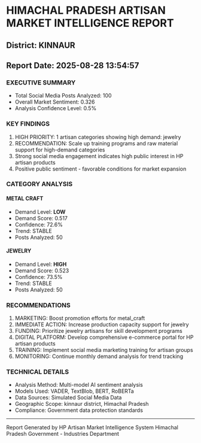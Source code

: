 # HIMACHAL PRADESH ARTISAN MARKET INTELLIGENCE REPORT
## District: KINNAUR
## Report Date: 2025-08-28 13:54:57

### EXECUTIVE SUMMARY
- Total Social Media Posts Analyzed: 100
- Overall Market Sentiment: 0.326
- Analysis Confidence Level: 0.5%

### KEY FINDINGS
1. HIGH PRIORITY: 1 artisan categories showing high demand: jewelry
2. RECOMMENDATION: Scale up training programs and raw material support for high-demand categories
3. Strong social media engagement indicates high public interest in HP artisan products
4. Positive public sentiment - favorable conditions for market expansion

### CATEGORY ANALYSIS

#### METAL CRAFT
- Demand Level: **LOW**
- Demand Score: 0.517
- Confidence: 72.6%
- Trend: STABLE
- Posts Analyzed: 50

#### JEWELRY
- Demand Level: **HIGH**
- Demand Score: 0.523
- Confidence: 73.5%
- Trend: STABLE
- Posts Analyzed: 50

### RECOMMENDATIONS
1. MARKETING: Boost promotion efforts for metal_craft
2. IMMEDIATE ACTION: Increase production capacity support for jewelry
3. FUNDING: Prioritize jewelry artisans for skill development programs
4. DIGITAL PLATFORM: Develop comprehensive e-commerce portal for HP artisan products
5. TRAINING: Implement social media marketing training for artisan groups
6. MONITORING: Continue monthly demand analysis for trend tracking

### TECHNICAL DETAILS
- Analysis Method: Multi-model AI sentiment analysis
- Models Used: VADER, TextBlob, BERT, RoBERTa
- Data Sources: Simulated Social Media Data
- Geographic Scope: kinnaur district, Himachal Pradesh
- Compliance: Government data protection standards

---
Report Generated by HP Artisan Market Intelligence System
Himachal Pradesh Government - Industries Department
